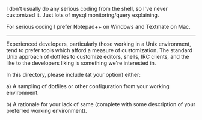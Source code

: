 I don't usually do any serious coding from the shell, so I've never customized it.
Just lots of mysql monitoring/query explaining.

For serious coding I prefer Notepad++ on Windows and Textmate on Mac.

--------------------------------------------------

Experienced developers, particularly those working in a Unix environment, tend to prefer
tools which afford a measure of customization. The standard Unix approach of dotfiles to
customize editors, shells, IRC clients, and the like to the developers liking is something
we're interested in.

In this directory, please include (at your option) either:

  a) A sampling of dotfiles or other configuration from your working environment.

  b) A rationale for your lack of same (complete with some description of your
     preferred working environment).

